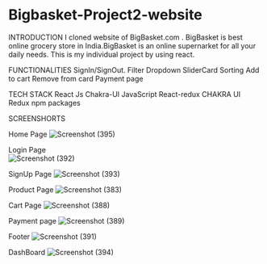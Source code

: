 # Bigbasket-Project2-website

INTRODUCTION
I cloned website of BigBasket.com . BigBasket is best online grocery store in India.BigBasket is an online supernarket for all your daily needs. This is my individual project by using react.

FUNCTIONALITIES 
SignIn/SignOut.
Filter
Dropdown
SliderCard
Sorting
Add to cart
Remove from card
Payment page


TECH STACK
React Js
Chakra-UI
JavaScript
React-redux
CHAKRA UI
Redux
npm packages

SCREENSHORTS

Home Page
![Screenshot (395)](https://github.com/pushpamahto/Bigbasket-Project2-website/assets/147261003/373713a7-f177-4c71-9c5a-c9418d8dd0ea)

Login Page  
![Screenshot (392)](https://github.com/pushpamahto/Bigbasket-Project2-website/assets/147261003/0532401f-e37f-4318-a259-af0b47a09248)

SignUp Page
![Screenshot (393)](https://github.com/pushpamahto/Bigbasket-Project2-website/assets/147261003/a21512a6-5deb-4e2c-aa37-ff6f84bcf96b)

Product Page
![Screenshot (383)](https://github.com/pushpamahto/Bigbasket-Project2-website/assets/147261003/3c21b96f-97fd-4908-97f3-c093547c5792)


Cart Page
![Screenshot (388)](https://github.com/pushpamahto/Bigbasket-Project2-website/assets/147261003/4ff6a367-4b12-4706-b06c-a27af56b2b86)


Payment page
![Screenshot (389)](https://github.com/pushpamahto/Bigbasket-Project2-website/assets/147261003/f8f59275-d046-4f02-96ad-4cc879f2d7bc)


Footer
![Screenshot (391)](https://github.com/pushpamahto/Bigbasket-Project2-website/assets/147261003/05b9ba25-6ef6-430b-aa39-3403369b324a)

DashBoard
![Screenshot (394)](https://github.com/pushpamahto/Bigbasket-Project2-website/assets/147261003/d7a3f350-c65e-4f8e-8a11-ae5d306ab3b5)

